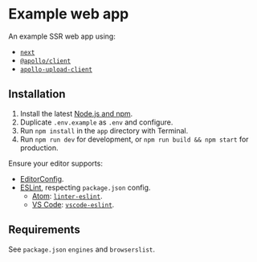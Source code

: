 # Example web app

An example SSR web app using:

- [`next`](https://npm.im/next)
- [`@apollo/client`](https://npm.im/@apollo/client)
- [`apollo-upload-client`](https://npm.im/apollo-upload-client)

## Installation

1.  Install the latest [Node.js and npm](https://npmjs.com/get-npm).
2.  Duplicate `.env.example` as `.env` and configure.
3.  Run `npm install` in the `app` directory with Terminal.
4.  Run `npm run dev` for development, or `npm run build && npm start` for production.

Ensure your editor supports:

- [EditorConfig](http://editorconfig.org).
- [ESLint](http://eslint.org), respecting `package.json` config.
  - [Atom](https://atom.io): [`linter-eslint`](https://atom.io/packages/linter-eslint).
  - [VS Code](https://code.visualstudio.com): [`vscode-eslint`](https://marketplace.visualstudio.com/items?itemName=dbaeumer.vscode-eslint).

## Requirements

See `package.json` `engines` and `browserslist`.
